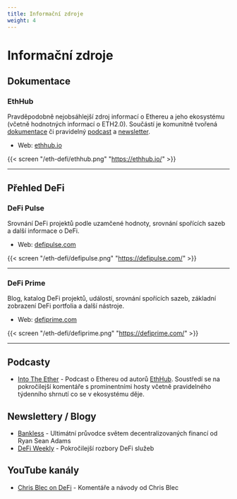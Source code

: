 ```yaml
---
title: Informační zdroje
weight: 4
---
```


# Informační zdroje

## Dokumentace

### EthHub

Pravděpodobně nejobsáhlejší zdroj informací o Ethereu a jeho ekosystému (včetně hodnotných informací o ETH2.0). Součástí je komunitně tvořená [dokumentace](https://docs.ethhub.io/) či pravidelný [podcast](https://podcast.ethhub.io/) a [newsletter](https://ethhub.substack.com/).

* Web: [ethhub.io](https://ethhub.io/)

{{< screen "/eth-defi/ethhub.png" "https://ethhub.io/" >}}

---

## Přehled DeFi

### DeFi Pulse

Srovnání DeFi projektů podle uzamčené hodnoty, srovnání spořících sazeb a další informace o DeFi.

* Web: [defipulse.com](https://defipulse.com/)

{{< screen "/eth-defi/defipulse.png" "https://defipulse.com/" >}}

---

### DeFi Prime

Blog, katalog DeFi projektů, událostí, srovnání spořících sazeb, základní zobrazení DeFi portfolia a další nástroje.

* Web: [defiprime.com](https://defiprime.com/)

{{< screen "/eth-defi/defiprime.png" "https://defiprime.com/" >}}

---

## Podcasty

* [Into The Ether](https://podcast.ethhub.io/) - Podcast o Ethereu od autorů [EthHub](#ethhub). Soustředí se na pokročilejší komentáře s prominentními hosty včetně pravidelného týdenního shrnutí co se v ekosystému děje.

## Newslettery / Blogy

* [Bankless](https://bankless.substack.com/) - Ultimátní průvodce světem decentralizovaných financí od Ryan Sean Adams
* [DeFi Weekly](https://defiweekly.substack.com/) - Pokročilejší rozbory DeFi služeb

## YouTube kanály

* [Chris Blec on DeFi](https://www.youtube.com/channel/UCuulLHp0eyXnl9yAao_pbEA) - Komentáře a návody od Chris Blec
